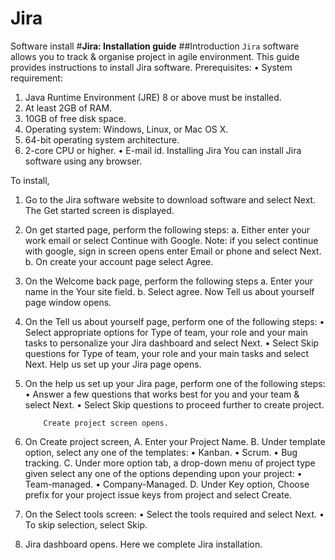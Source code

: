 # Jira
Software install
#**Jira: Installation guide**
##Introduction
`Jira` software allows you to track & organise project in agile environment. This guide provides instructions to install Jira software.
Prerequisites:
•	System requirement:
1.	Java Runtime Environment (JRE) 8 or above must be installed.
1.	At least 2GB of RAM.
1.	10GB of free disk space.
1.	Operating system: Windows, Linux, or Mac OS X.
1.	64-bit operating system architecture.
1.	2-core CPU or higher.
•	E-mail id.
Installing Jira
You can install Jira software using any browser.

To install,
1.	Go to the Jira software website to download software and select Next.
The Get started screen is displayed.
2.	On get started page, perform the following steps:
a.	Either enter your work email or select Continue with Google.
Note: if you select continue with google, sign in screen opens enter Email or phone and select Next.
b.	On create your account page select Agree.
3.	On the Welcome back page, perform the following steps
a.	Enter your name in the Your site field.
b.	Select agree.
Now Tell us about yourself page window opens. 

4.	On the Tell us about yourself page, perform one of the following steps:
•	Select appropriate options for Type of team, your role and your main tasks to personalize your Jira dashboard and select Next.
•	Select Skip questions for Type of team, your role and your main tasks and select Next.
             Help us set up your Jira page opens.
5.	On the help us set up your Jira page, perform one of the following steps:
•	Answer a few questions that works best for you and your team & select Next.
•	Select Skip questions to proceed further to create project.

            Create project screen opens.
6.	On Create project screen,
A.	Enter your Project Name.
B.	Under template option, select any one of the templates:
•	Kanban.
•	Scrum.
•	Bug tracking.
C.	Under more option tab, a drop-down menu of project type given select any one of the options depending upon your project:
•	Team-managed.
•	Company-Managed.
D.	Under Key option,
Choose prefix for your project issue keys from project and select Create.
7.	On the Select tools screen: 
•	Select the tools required and select Next.
•	To skip selection, select Skip.
8.	Jira dashboard opens.
Here we complete Jira installation.

